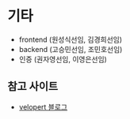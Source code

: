 # 기타
- frontend (원성식선임, 김경희선임)  
- backend (고승민선임, 조민호선임)  
- 인증 (권자영선임, 이영은선임)

## 참고 사이트
- [velopert 블로그](https://velopert.com/)
